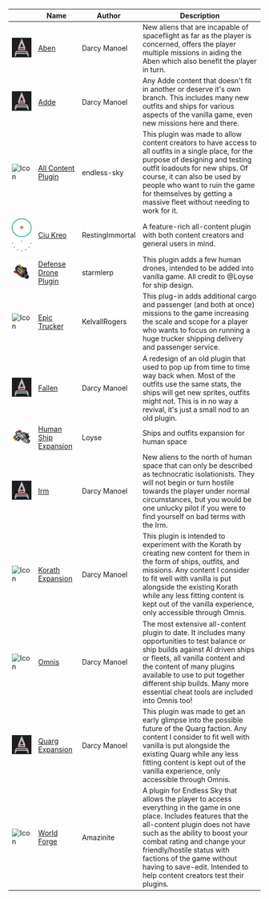 
| | Name | Author | Description |
|-|------|--------|-------------|
| ![Icon](https://raw.githubusercontent.com/Adde-Endless-Sky/AES-Aben/master/icon.png) | [Aben](https://github.com/Adde-Endless-Sky/AES-Aben) | Darcy Manoel | New aliens that are incapable of spaceflight as far as the player is concerned, offers the player multiple missions in aiding the Aben which also benefit the player in turn. |
| ![Icon](https://raw.githubusercontent.com/Adde-Endless-Sky/AES-Misc/master/icon.png) | [Adde](https://github.com/Adde-Endless-Sky/AES-Misc) | Darcy Manoel | Any Adde content that doesn't fit in another or deserve it's own branch. This includes many new outfits and ships for various aspects of the vanilla game, even new missions here and there. |
| ![Icon](https://raw.githubusercontent.com/endless-sky/all-content-plugin/master/icon.png) | [All Content Plugin](https://github.com/endless-sky/all-content-plugin) | endless-sky | This plugin was made to allow content creators to have access to all outfits in a single place, for the purpose of designing and testing outfit loadouts for new ships. Of course, it can also be used by people who want to ruin the game for themselves by getting a massive fleet without needing to work for it. |
| ![Icon](https://raw.githubusercontent.com/RestingImmortal/Ciu-Kreo/master/icon.png) | [Ciu Kreo](https://github.com/RestingImmortal/Ciu-Kreo) | RestingImmortal | A feature-rich all-content plugin with both content creators and general users in mind. |
| ![Icon](https://raw.githubusercontent.com/starmlerp/ESDefenseDronePlugin/master/icon.png) | [Defense Drone Plugin](https://github.com/starmlerp/ESDefenseDronePlugin) | starmlerp | This plugin adds a few human drones, intended to be added into vanilla game. All credit to @Loyse for ship design. |
| ![Icon](https://raw.githubusercontent.com/KelvallRogers/epic-trucker/master/icon.png) | [Epic Trucker](https://github.com/kelvallrogers/epic-trucker/) | KelvallRogers | This plug-in adds additional cargo and passenger (and both at once) missions to the game increasing the scale and scope for a player who wants to focus on running a huge trucker shipping delivery and passenger service. |
| ![Icon](https://raw.githubusercontent.com/Adde-Endless-Sky/AES-Fallen/master/icon.png) | [Fallen](https://github.com/Adde-Endless-Sky/AES-Fallen) | Darcy Manoel | A redesign of an old plugin that used to pop up from time to time way back when. Most of the outfits use the same stats, the ships will get new sprites, outfits might not. This is in no way a revival, it's just a small nod to an old plugin. |
| ![Icon](https://raw.githubusercontent.com/loiseeer/The-more-ships-plugin/master/icon.png) | [Human Ship Expansion](https://github.com/loiseeer/The-more-ships-plugin) | Loyse | Ships and outfits expansion for human space |
| ![Icon](https://raw.githubusercontent.com/Adde-Endless-Sky/AES-Irm/master/icon.png) | [Irm](https://github.com/Adde-Endless-Sky/AES-Irm) | Darcy Manoel | New aliens to the north of human space that can only be described as technocratic isolationists. They will not begin or turn hostile towards the player under normal circumstances, but you would be one unlucky pilot if you were to find yourself on bad terms with the Irm. |
| ![Icon](https://raw.githubusercontent.com/Adde-Endless-Sky/AES-Korath-Expansion/master/icon.png) | [Korath Expansion](https://github.com/Adde-Endless-Sky/AES-Korath-Expansion) | Darcy Manoel | This plugin is intended to experiment with the Korath by creating new content for them in the form of ships, outfits, and missions. Any content I consider to fit well with vanilla is put alongside the existing Korath while any less fitting content is kept out of the vanilla experience, only accessible through Omnis. |
| ![Icon](https://raw.githubusercontent.com/Adde-Endless-Sky/AES-Omnis/master/icon.png) | [Omnis](https://github.com/Adde-Endless-Sky/AES-Omnis) | Darcy Manoel | The most extensive all-content plugin to date. It includes many opportunities to test balance or ship builds against AI driven ships or fleets, all vanilla content and the content of many plugins available to use to put together different ship builds. Many more essential cheat tools are included into Omnis too! |
| ![Icon](https://raw.githubusercontent.com/Adde-Endless-Sky/AES-Quarg-Expansion/master/icon.png) | [Quarg Expansion](https://github.com/Adde-Endless-Sky/AES-Quarg-Expansion) | Darcy Manoel | This plugin was made to get an early glimpse into the possible future of the Quarg faction. Any content I consider to fit well with vanilla is put alongside the existing Quarg while any less fitting content is kept out of the vanilla experience, only accessible through Omnis. |
| ![Icon](https://github.com/EndlessSkyCommunity/world-forge/raw/master/icon.png) | [World Forge](https://github.com/EndlessSkyCommunity/world-forge) | Amazinite | A plugin for Endless Sky that allows the player to access everything in the game in one place. Includes features that the all-content plugin does not have such as the ability to boost your combat rating and change your friendly/hostile status with factions of the game without having to save-edit. Intended to help content creators test their plugins. |
